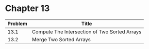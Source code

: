 # Chapter 13

|Problem|Title                                        |
|-------|---------------------------------------------|
|13.1   |Compute The Intersection of Two Sorted Arrays|
|13.2   |Merge Two Sorted Arrays                      |
